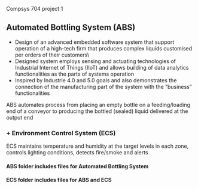 Compsys 704 project 1 

## Automated Bottling System (ABS)
- Design of an advanced embedded software system that support operation of a high-tech firm that produces complex liquids customised per orders of their customers\
- Designed system employs sensing and actuating technologies of Industrial Internet of Things (IIoT) and allows building of data analytics
functionalities as the parts of systems operation
- Inspired by Industrie 4.0 and 5.0 goals and also demonstrates the connection of the manufacturing part of the system with the “business” functionalities


ABS automates process from placing an empty bottle on a feeding/loading end of a conveyor to producing the bottled (sealed) liquid delivered at the output end 

### + Environment Control System (ECS)
ECS maintains temperature and humidity at the target levels in each zone, controls lighting conditions, detects fire/smoke and alerts 


#### ABS folder includes files for Automated Bottling System
#### ECS folder includes files for ABS and ECS
